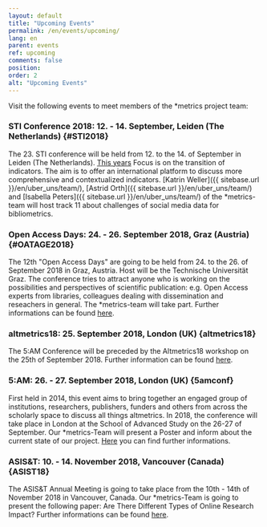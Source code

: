 ```yaml
---
layout: default
title: "Upcoming Events"
permalink: /en/events/upcoming/
lang: en
parent: events
ref: upcoming
comments: false
position:
order: 2
alt: "Upcoming Events"
---
```

<!-- Start editing content here-->

Visit the following events to meet members of the \*metrics project team:    
  
### STI Conference 2018: 12. - 14. September, Leiden (The Netherlands) {#STI2018}

The 23. STI conference will be held from 12. to the 14. of September in Leiden (The Netherlands). [This years](http://sti2018.cwts.nl/) Focus is on the transition of indicators. The aim is to offer an international platform to discuss more comprehensive and contextualized indicators. [Katrin Weller]({{ sitebase.url }}/en/uber_uns/team/), [Astrid Orth]({{ sitebase.url }}/en/uber_uns/team/) and [Isabella Peters]({{ sitebase.url }}/en/uber_uns/team/) of the \*metrics-team will host track 11 about challenges of social media data for bibliometrics.  

### Open Access Days: 24. - 26. September 2018, Graz (Austria) {#OATAGE2018}
The 12th "Open Access Days" are going to be held from 24. to the 26. of September 2018 in Graz, Austria. Host will be the Technische Universität Graz. The conference tries to attract anyone who is working on the possibilities and perspectives of scientific publication: e.g. Open Access experts from libraries, colleagues dealing with dissemination and reseachers in general. The \*metrics-team will take part. Further informations can be found [here](https://open-access.net/community/open-access-tage/open-access-tage-2018-graz/).

### altmetrics18: 25. September 2018, London (UK) {altmetrics18}
The 5:AM Conference will be preceded by the Altmetrics18 workshop on the 25th of September 2018. Further information can be found [here](http://altmetrics.org/altmetrics18/).

### 5:AM: 26. - 27. September 2018, London (UK) {5amconf}
First held in 2014, this event aims to bring together an engaged group of institutions, researchers, publishers, funders and others from across the scholarly space to discuss all things altmetrics. In 2018, the conference will take place in London at the School of Advanced Study on the 26-27 of September. Our \*metrics-Team will present a Poster and inform about the current state of our project. [Here](http://www.altmetricsconference.com/) you can find further informations.

### ASIS&T: 10. - 14. November 2018, Vancouver (Canada) {ASIST18}
The ASIS&T Annual Meeting is going to take place from the 10th - 14th of November 2018 in Vancouver, Canada. Our \*metrics-Team is going to present the following paper: Are There Different Types of Online Research Impact? Further informations can be found [here](http://www.altmetricsconference.com/).
